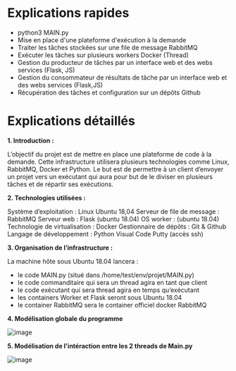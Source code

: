 # Explications rapides

- python3 MAIN.py
- Mise en place d'une plateforme d'exécution à la demande
- Traiter les tâches stockées sur une file de message RabbitMQ
- Exécuter les tâches sur plusieurs workers Docker (Thread) 
- Gestion du producteur de tâches par un interface web et des webs services (Flask, JS)
- Gestion du consommateur de résultats de tâche par un interface web et des webs services (Flask,JS)
- Récupération des tâches et configuration sur un dépôts Github


# Explications détaillés

__1. Introduction :__

L’objectif du projet est de mettre en place une plateforme de code à la demande.
Cette infrastructure utilisera plusieurs technologies comme Linux, RabbitMQ, 
Docker et Python.
Le but est de permettre à un client d’envoyer un projet vers un exécutant qui 
aura pour but de le diviser en plusieurs tâches et de répartir ses exécutions.


__2. Technologies utilisées :__

Système d’exploitation : Linux Ubuntu 18,04
Serveur de file de message : RabbitMQ
Serveur web : Flask (ubuntu 18.04)
OS worker : (ubuntu 18.04)
Technologie de virtualisation : Docker
Gestionnaire de dépôts : Git & Github
Langage de développement : Python
Visual Code
Putty (accès ssh)


__3. Organisation de l’infrastructure :__

La machine hôte sous Ubuntu 18.04 lancera :
- le code MAIN.py (situé dans /home/test/env/projet/MAIN.py)
- le code commanditaire qui sera un thread agira en tant que client
- le code exécutant qui sera thread agira en temps qu’exécutant
- les containers Worker et Flask seront sous Ubuntu 18.04
- le container RabbitMQ sera le container officiel docker RabbitMQ

__4. Modélisation globale du programme__

![image](https://user-images.githubusercontent.com/47711469/134269774-e4b5454b-5f9e-4c85-a3a3-992ae034a8de.png)


__5. Modélisation de l'intéraction entre les 2 threads de Main.py__

![image](https://user-images.githubusercontent.com/47711469/134269890-69f59541-0f8f-4d41-9708-f1f6093e8880.png)


